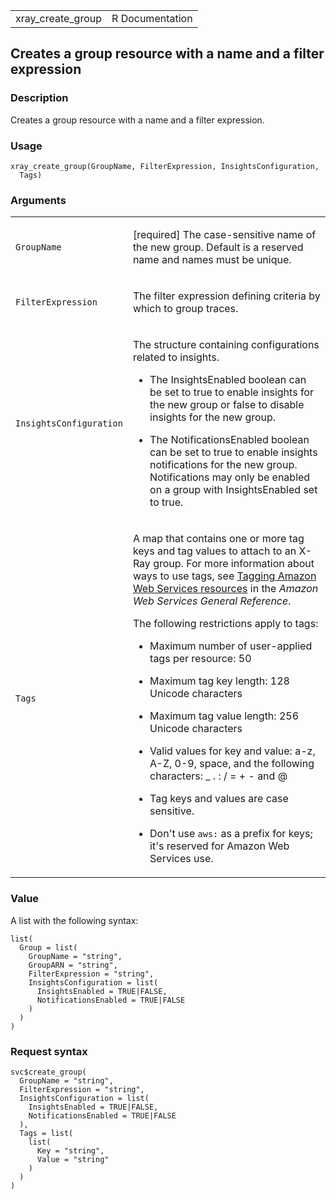<table style="width: 100%;">
<tbody>
<tr class="odd">
<td>xray_create_group</td>
<td style="text-align: right;">R Documentation</td>
</tr>
</tbody>
</table>

## Creates a group resource with a name and a filter expression

### Description

Creates a group resource with a name and a filter expression.

### Usage

    xray_create_group(GroupName, FilterExpression, InsightsConfiguration,
      Tags)

### Arguments

<table>
<colgroup>
<col style="width: 35%" />
<col style="width: 65%" />
</colgroup>
<tbody>
<tr class="odd">
<td><code id="xray_create_group_:_GroupName">GroupName</code></td>
<td><p>[required] The case-sensitive name of the new group. Default is a
reserved name and names must be unique.</p></td>
</tr>
<tr class="even">
<td><code
id="xray_create_group_:_FilterExpression">FilterExpression</code></td>
<td><p>The filter expression defining criteria by which to group
traces.</p></td>
</tr>
<tr class="odd">
<td><code
id="xray_create_group_:_InsightsConfiguration">InsightsConfiguration</code></td>
<td><p>The structure containing configurations related to insights.</p>
<ul>
<li><p>The InsightsEnabled boolean can be set to true to enable insights
for the new group or false to disable insights for the new
group.</p></li>
<li><p>The NotificationsEnabled boolean can be set to true to enable
insights notifications for the new group. Notifications may only be
enabled on a group with InsightsEnabled set to true.</p></li>
</ul></td>
</tr>
<tr class="even">
<td><code id="xray_create_group_:_Tags">Tags</code></td>
<td><p>A map that contains one or more tag keys and tag values to attach
to an X-Ray group. For more information about ways to use tags, see <a
href="https://docs.aws.amazon.com/tag-editor/latest/userguide/tagging.html">Tagging
Amazon Web Services resources</a> in the <em>Amazon Web Services General
Reference</em>.</p>
<p>The following restrictions apply to tags:</p>
<ul>
<li><p>Maximum number of user-applied tags per resource: 50</p></li>
<li><p>Maximum tag key length: 128 Unicode characters</p></li>
<li><p>Maximum tag value length: 256 Unicode characters</p></li>
<li><p>Valid values for key and value: a-z, A-Z, 0-9, space, and the
following characters: _ . : / = + - and @</p></li>
<li><p>Tag keys and values are case sensitive.</p></li>
<li><p>Don't use <code style="white-space: pre;">⁠aws:⁠</code> as a prefix
for keys; it's reserved for Amazon Web Services use.</p></li>
</ul></td>
</tr>
</tbody>
</table>

### Value

A list with the following syntax:

    list(
      Group = list(
        GroupName = "string",
        GroupARN = "string",
        FilterExpression = "string",
        InsightsConfiguration = list(
          InsightsEnabled = TRUE|FALSE,
          NotificationsEnabled = TRUE|FALSE
        )
      )
    )

### Request syntax

    svc$create_group(
      GroupName = "string",
      FilterExpression = "string",
      InsightsConfiguration = list(
        InsightsEnabled = TRUE|FALSE,
        NotificationsEnabled = TRUE|FALSE
      ),
      Tags = list(
        list(
          Key = "string",
          Value = "string"
        )
      )
    )
